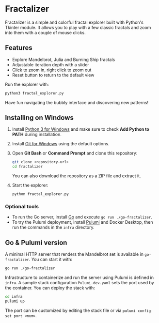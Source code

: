 # Fractalizer

Fractalizer is a simple and colorful fractal explorer built with Python's Tkinter module. It allows you to play with a few classic fractals and zoom into them with a couple of mouse clicks.

## Features

- Explore Mandelbrot, Julia and Burning Ship fractals
- Adjustable iteration depth with a slider
- Click to zoom in, right click to zoom out
- Reset button to return to the default view

Run the explorer with:

```bash
python3 fractal_explorer.py
```

Have fun navigating the bubbly interface and discovering new patterns!

## Installing on Windows

1. Install [Python 3 for Windows](https://www.python.org/downloads/windows/) and make sure to check **Add Python to PATH** during installation.
2. Install [Git for Windows](https://git-scm.com/download/win) using the default options.
3. Open **Git Bash** or **Command Prompt** and clone this repository:

   ```bash
   git clone <repository-url>
   cd fractalizer
   ```

   You can also download the repository as a ZIP file and extract it.
4. Start the explorer:

   ```bash
   python fractal_explorer.py
   ```

### Optional tools

- To run the Go server, install [Go](https://go.dev/dl/) and execute `go run ./go-fractalizer`.
- To try the Pulumi deployment, install [Pulumi](https://www.pulumi.com/docs/get-started/install/) and Docker Desktop, then run the commands in the `infra` directory.

## Go & Pulumi version

A minimal HTTP server that renders the Mandelbrot set is available in `go-fractalizer`. You can start it with:

```bash
go run ./go-fractalizer
```

Infrastructure to containerize and run the server using Pulumi is defined in `infra`.
A sample stack configuration `Pulumi.dev.yaml` sets the port used by the container.
You can deploy the stack with:

```bash
cd infra
pulumi up
```

The port can be customized by editing the stack file or via `pulumi config set port <num>`.
